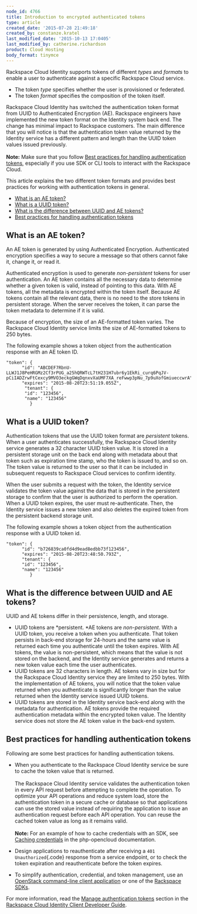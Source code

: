 ```yaml
---
node_id: 4766
title: Introduction to encrypted authenticated tokens
type: article
created_date: '2015-07-28 21:49:18'
created_by: constanze.kratel
last_modified_date: '2015-10-13 17:0405'
last_modified_by: catherine.richardson
product: Cloud Hosting
body_format: tinymce
---
```


Rackspace Cloud Identity supports tokens of
different *types* and *formats* to enable a user to authenticate against
a specific Rackspace Cloud service.

-   The token *type* specifies whether the user is provisioned or
    federated.
-   The token *format* specifies the composition of the token itself.

Rackspace Cloud Identity has switched the authentication token format
from UUID to Authenticated Encryption (AE). Rackspace engineers
have implemented the new token format on the Identity system back
end. The change has minimal impact to Rackspace customers. The main
difference that you will notice is that the authentication token value
returned by the Identity service has a different pattern and length than
the UUID token values issued previously. <br>
 <br>
 **Note:**  Make sure that you follow [Best practices for handling
authentication
tokens](#Best%20practices%20for%20handling%20authentication%20tokens),
especially if you use SDK or CLI tools to interact with the Rackspace
Cloud.

This article explains the two different token formats and provides best
practices for working with authentication tokens in general.

-   [What is an AE token?](#What%20are%20AE%20tokens)
-   [What is a UUID token?](#What%20are%20UUID%20tokens)
-   [What is the difference between UUID and AE
    tokens?](#Difference%20between%20UUID%20and%20AE%20tokens)
-   [Best practices for handling authentication
    tokens](#Best%20practices%20for%20handling%20authentication%20tokens)

What is an AE token?
--------------------

An AE token is generated by using Authenticated Encryption.
Authenticated encryption specifies a way to secure a message so that
others cannot fake it, change it, or read it.

Authenticated encryption is used to generate *non-persistent* tokens for
user authentication. An AE token contains all the necessary data to
determine whether a given token is valid, instead of pointing to this
data. With AE tokens, all the metadata is encrypted within the token
itself. Because AE tokens contain all the relevant data, there is no
need to the store tokens in persistent storage. When the server receives
the token, it can parse the token metadata to determine if it is valid.

Because of encryption, the size of an AE-formatted token varies. The
Rackspace Cloud Identity service limits the size of AE-formatted tokens
to 250 bytes.

The following example shows a token object from the authentication
response with an AE token ID.

    "token": {
          "id": "ABCDEF7RbnU-LLWJ1J8PeHRGMz2Cf3rPUG_a25hQRWTcL7tH231H7ubr6y1EkRi_curq6PqJV-pCiIADZrwFtCexcy9MVO3eckgGWqDqnxvXaUMF7XA_reFwwp3pNu_7p9uXofGmiueccwrA",
          "expires": "2015-08-20T23:51:19.055Z",
           "tenant": {
           "id": "123456",
           "name": "123456"
             }

What is a UUID token?
---------------------

Authentication tokens that use the UUID token format
are *persistent* tokens. When a user authenticates successfully, the
Rackspace Cloud Identity service generates a 32 character UUID token
value. It is stored in a persistent storage unit on the back end along
with metadata about that token such as expiration time stamp, who the
token is issued to, and so on. The token value is returned to the user
so that it can be included in subsequent requests to Rackspace Cloud
services to confirm identity.  

When the user submits a request with the token, the Identity service
validates the token value against the data that is stored in the
persistent storage to confirm that the user is authorized to perform the
operation. When a UUID token expires, the user must re-authenticate.
Then, the Identity service issues a new token and also deletes the
expired token from the persistent backend storage unit.

The following example shows a token object from the authentication
response with a UUID token id.

    "token": {
          "id": "b726839ca0fd4d9ead8edbb73f123456",
          "expires": "2015-08-20T23:48:50.793Z",
          "tenant": {
          "id": "123456",
          "name": "123456"
             }

What is the difference between UUID and AE tokens?
--------------------------------------------------

UUID and AE tokens differ in their persistence, length, and storage.

-   UUID tokens are *persistent. *AE tokens are *non-persistent*. With a
    UUID token, you receive a token when you authenticate. That token
    persists in back-end storage for 24-hours and the same value is
    returned each time you authenticate until the token expires. With AE
    tokens, the value is non-persistent, which means that the value is
    not stored on the backend, and the Identity service generates and
    returns a new token value each time the user authenticates.
-   UUID tokens are 32 characters in length. AE tokens vary in size but
    for the Rackspace Cloud Identity service they are limited to 250
    bytes. With the implementation of AE tokens, you will notice that
    the token value returned when you authenticate is significantly
    longer than the value returned when the Identity service issued UUID
    tokens.
-   UUID tokens are stored in the Identity service back-end along with
    the metadata for authentication.  AE tokens provide the required
    authentication metadata within the encrypted token value. The
    Identity service does not store the AE token value in the back-end
    system.

Best practices for handling authentication tokens
-------------------------------------------------

Following are some best practices for handling authentication tokens.  

-   When you authenticate to the Rackspace Cloud Identity service be
    sure to cache the token value that is returned. <br>
     <br>
     The Rackspace Cloud Identity service validates the authentication
    token in every API request before attempting to complete the
    operation. To optimize your API operations and reduce system load,
    store the authentication token in a secure cache or database so that
    applications can use the stored value instead of requiring the
    application to issue an authentication request before each API
    operation. You can reuse the cached token value as long as it
    remains valid.<br>
     <br>
     **Note:** For an example of how to cache credentials with an SDK,
    see [Caching
    credentials](http://php-opencloud.readthedocs.org/en/latest/caching-creds.html) in
    the php-opencloud documentation.<br>
      
-   Design applications to reauthenticate after receiving
    a `401 Unauthorized`{.code} response from a service endpoint, or to
    check the token expiration and reauthenticate before the token
    expires.<br>
      
-   To simplify authentication, credential, and token management, use
    an [OpenStack command-line client
    application](https://wiki.openstack.org/wiki/OpenStackClients) or
    one of the [Rackspace SDKs](https://developer.rackspace.com/sdks/).

For more information, read the [Manage authentication
tokens](http://docs.rackspace.com/auth/api/v2.0/auth-client-devguide/content/QuickStart-000.html#manage_auth_tokens) section
in the [Rackspace Cloud Identity Client Developer
Guide](http://docs.rackspace.com/auth/api/v2.0/auth-client-devguide/content/QuickStart-000.html).

 

